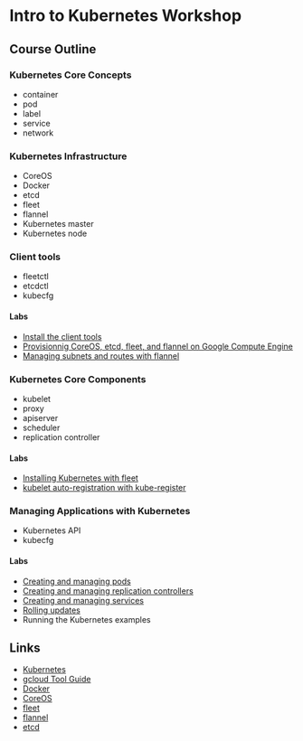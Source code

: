 # Intro to Kubernetes Workshop

## Course Outline

### Kubernetes Core Concepts
  * container
  * pod
  * label
  * service
  * network

### Kubernetes Infrastructure
  * CoreOS
  * Docker
  * etcd
  * fleet
  * flannel
  * Kubernetes master
  * Kubernetes node

### Client tools
  * fleetctl
  * etcdctl
  * kubecfg

#### Labs
  * [Install the client tools](labs/install-the-client-tools.md)
  * [Provisionnig CoreOS, etcd, fleet, and flannel on Google Compute Engine](labs/provisioning-coreos-on-gce.md)
  * [Managing subnets and routes with flannel](labs/managing-subnets-and-routes-with-flannel.md)

### Kubernetes Core Components
  * kubelet
  * proxy
  * apiserver
  * scheduler
  * replication controller

#### Labs
  * [Installing Kubernetes with fleet](labs/installing-kubernetes-with-fleet.md)
  * [kubelet auto-registration with kube-register](labs/kubelet-auto-registration-with-kube-register.md)

### Managing Applications with Kubernetes
  * Kubernetes API
  * kubecfg

#### Labs

  * [Creating and managing pods](labs/pods.md)
  * [Creating and managing replication controllers](labs/replication-controllers.md)
  * [Creating and managing services](labs/services.md)
  * [Rolling updates](labs/rolling-updates.md)
  * Running the Kubernetes examples

## Links

* [Kubernetes](http://googlecloudplatform.github.io/kubernetes)
* [gcloud Tool Guide](https://cloud.google.com/sdk/gcloud)
* [Docker](https://docs.docker.com)
* [CoreOS](https://coreos.com)
* [fleet](https://coreos.com/docs/launching-containers/launching/launching-containers-fleet)
* [flannel](https://github.com/coreos/flannel)
* [etcd](https://coreos.com/docs/distributed-configuration/getting-started-with-etcd)
